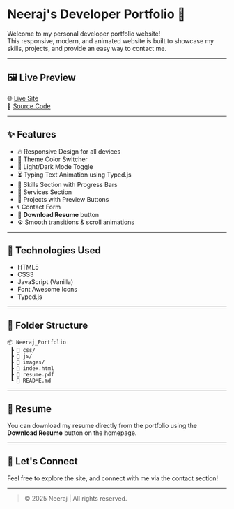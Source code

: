 # Neeraj's Developer Portfolio 🚀

Welcome to my personal developer portfolio website!  
This responsive, modern, and animated website is built to showcase my skills, projects, and provide an easy way to contact me.

---

## 🖼️ Live Preview

🌐 [Live Site](https://your-netlify-site.netlify.app)  
📁 [Source Code](https://github.com/your-username/your-repo)

---

## ✨ Features

- 🔥 Responsive Design for all devices
- 🎨 Theme Color Switcher
- 🌙 Light/Dark Mode Toggle
- ⏳ Typing Text Animation using Typed.js
- 🧠 Skills Section with Progress Bars
- 🧰 Services Section
- 📂 Projects with Preview Buttons
- 📞 Contact Form
- 📄 **Download Resume** button
- ⚙️ Smooth transitions & scroll animations

---

## 🚀 Technologies Used

- HTML5
- CSS3
- JavaScript (Vanilla)
- Font Awesome Icons
- Typed.js

---

## 📁 Folder Structure

```
📦 Neeraj_Portfolio
 ┣ 📁 css/
 ┣ 📁 js/
 ┣ 📁 images/
 ┣ 📄 index.html
 ┣ 📄 resume.pdf
 ┗ 📄 README.md
```

---

## 📄 Resume

You can download my resume directly from the portfolio using the **Download Resume** button on the homepage.

---

## 🤝 Let's Connect

Feel free to explore the site, and connect with me via the contact section!

---

> © 2025 Neeraj | All rights reserved.
